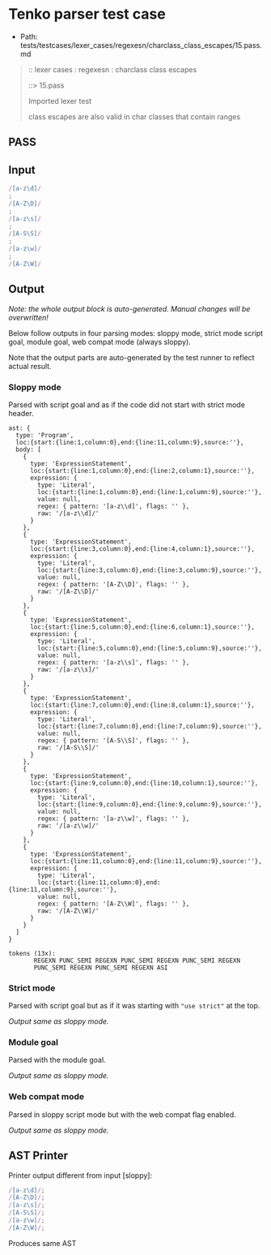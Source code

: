 # Tenko parser test case

- Path: tests/testcases/lexer_cases/regexesn/charclass_class_escapes/15.pass.md

> :: lexer cases : regexesn : charclass class escapes
>
> ::> 15.pass
>
> Imported lexer test
>
> class escapes are also valid in char classes that contain ranges

## PASS

## Input

`````js
/[a-z\d]/
;
/[A-Z\D]/
;
/[a-z\s]/
;
/[A-S\S]/
;
/[a-z\w]/
;
/[A-Z\W]/
`````

## Output

_Note: the whole output block is auto-generated. Manual changes will be overwritten!_

Below follow outputs in four parsing modes: sloppy mode, strict mode script goal, module goal, web compat mode (always sloppy).

Note that the output parts are auto-generated by the test runner to reflect actual result.

### Sloppy mode

Parsed with script goal and as if the code did not start with strict mode header.

`````
ast: {
  type: 'Program',
  loc:{start:{line:1,column:0},end:{line:11,column:9},source:''},
  body: [
    {
      type: 'ExpressionStatement',
      loc:{start:{line:1,column:0},end:{line:2,column:1},source:''},
      expression: {
        type: 'Literal',
        loc:{start:{line:1,column:0},end:{line:1,column:9},source:''},
        value: null,
        regex: { pattern: '[a-z\\d]', flags: '' },
        raw: '/[a-z\\d]/'
      }
    },
    {
      type: 'ExpressionStatement',
      loc:{start:{line:3,column:0},end:{line:4,column:1},source:''},
      expression: {
        type: 'Literal',
        loc:{start:{line:3,column:0},end:{line:3,column:9},source:''},
        value: null,
        regex: { pattern: '[A-Z\\D]', flags: '' },
        raw: '/[A-Z\\D]/'
      }
    },
    {
      type: 'ExpressionStatement',
      loc:{start:{line:5,column:0},end:{line:6,column:1},source:''},
      expression: {
        type: 'Literal',
        loc:{start:{line:5,column:0},end:{line:5,column:9},source:''},
        value: null,
        regex: { pattern: '[a-z\\s]', flags: '' },
        raw: '/[a-z\\s]/'
      }
    },
    {
      type: 'ExpressionStatement',
      loc:{start:{line:7,column:0},end:{line:8,column:1},source:''},
      expression: {
        type: 'Literal',
        loc:{start:{line:7,column:0},end:{line:7,column:9},source:''},
        value: null,
        regex: { pattern: '[A-S\\S]', flags: '' },
        raw: '/[A-S\\S]/'
      }
    },
    {
      type: 'ExpressionStatement',
      loc:{start:{line:9,column:0},end:{line:10,column:1},source:''},
      expression: {
        type: 'Literal',
        loc:{start:{line:9,column:0},end:{line:9,column:9},source:''},
        value: null,
        regex: { pattern: '[a-z\\w]', flags: '' },
        raw: '/[a-z\\w]/'
      }
    },
    {
      type: 'ExpressionStatement',
      loc:{start:{line:11,column:0},end:{line:11,column:9},source:''},
      expression: {
        type: 'Literal',
        loc:{start:{line:11,column:0},end:{line:11,column:9},source:''},
        value: null,
        regex: { pattern: '[A-Z\\W]', flags: '' },
        raw: '/[A-Z\\W]/'
      }
    }
  ]
}

tokens (13x):
       REGEXN PUNC_SEMI REGEXN PUNC_SEMI REGEXN PUNC_SEMI REGEXN
       PUNC_SEMI REGEXN PUNC_SEMI REGEXN ASI
`````

### Strict mode

Parsed with script goal but as if it was starting with `"use strict"` at the top.

_Output same as sloppy mode._

### Module goal

Parsed with the module goal.

_Output same as sloppy mode._

### Web compat mode

Parsed in sloppy script mode but with the web compat flag enabled.

_Output same as sloppy mode._

## AST Printer

Printer output different from input [sloppy]:

````js
/[a-z\d]/;
/[A-Z\D]/;
/[a-z\s]/;
/[A-S\S]/;
/[a-z\w]/;
/[A-Z\W]/;
````

Produces same AST

